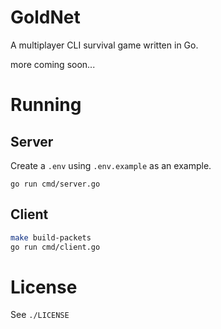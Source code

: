 GoldNet
===

A multiplayer CLI survival game written in Go.

more coming soon...

# Running

## Server

Create a `.env` using `.env.example` as an example.

```shell
go run cmd/server.go
```

## Client

```sh
make build-packets
go run cmd/client.go
```

# License

See `./LICENSE`